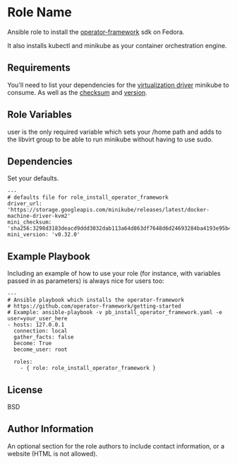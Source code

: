 Role Name
=========

Ansible role to install the [operator-framework](https://github.com/operator-framework/getting-started) sdk on Fedora.

It also installs kubectl and minikube as your container orchestration engine.

Requirements
------------

You'll need to list your dependencies for the [virtualization driver](https://github.com/kubernetes/minikube/blob/master/docs/drivers.md) minikube to consume. As well as the [checksum](https://github.com/kubernetes/minikube/releases) and [version](https://github.com/kubernetes/minikube/releases). 

Role Variables
--------------
user is the only required variable which sets your /home path and adds to the libvirt group to be able to run minikube without having to use sudo.

Dependencies
------------

Set your defaults.

    ---
    # defaults file for role_install_operator_framework
    driver_url: 'https://storage.googleapis.com/minikube/releases/latest/docker-machine-driver-kvm2'
    mini_checksum: 'sha256:3298d3183deacd9ddd3032dab113a64d863df7648d6d24693284ba4193e95b49'
    mini_version: 'v0.32.0'

Example Playbook
----------------

Including an example of how to use your role (for instance, with variables passed in as parameters) is always nice for users too:

    ---
    # Ansible playbook which installs the operator-framework
    # https://github.com/operator-framework/getting-started
    # Example: ansible-playbook -v pb_install_operator_framework.yaml -e user=your_user_here
    - hosts: 127.0.0.1
      connection: local
      gather_facts: false
      become: True
      become_user: root
    
      roles:
        - { role: role_install_operator_framework }

License
-------

BSD

Author Information
------------------

An optional section for the role authors to include contact information, or a website (HTML is not allowed).

